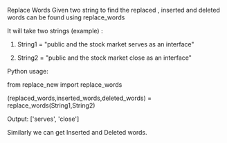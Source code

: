 Replace Words
Given two string to find the replaced , inserted and deleted words can be found using replace_words

It will take two strings (example) :

1) String1 = "public and the stock market serves as an interface"

2) String2 = "public and the stock market close as an interface"


Python usage:

from replace_new import replace_words

(replaced_words,inserted_words,deleted_words) = replace_words(String1,String2)


Output:
['serves', 'close']

Similarly we can get Inserted and Deleted words.
